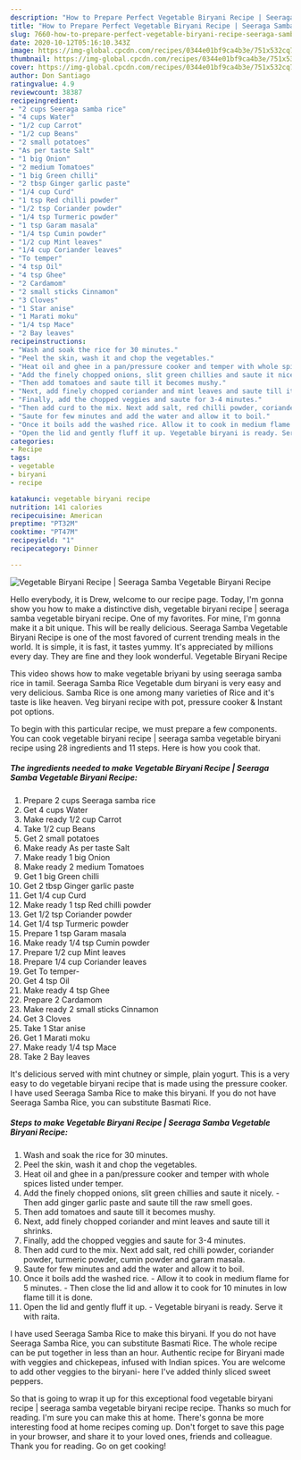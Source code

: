 ```yaml
---
description: "How to Prepare Perfect Vegetable Biryani Recipe | Seeraga Samba Vegetable Biryani Recipe"
title: "How to Prepare Perfect Vegetable Biryani Recipe | Seeraga Samba Vegetable Biryani Recipe"
slug: 7660-how-to-prepare-perfect-vegetable-biryani-recipe-seeraga-samba-vegetable-biryani-recipe
date: 2020-10-12T05:16:10.343Z
image: https://img-global.cpcdn.com/recipes/0344e01bf9ca4b3e/751x532cq70/vegetable-biryani-recipe-seeraga-samba-vegetable-biryani-recipe-recipe-main-photo.jpg
thumbnail: https://img-global.cpcdn.com/recipes/0344e01bf9ca4b3e/751x532cq70/vegetable-biryani-recipe-seeraga-samba-vegetable-biryani-recipe-recipe-main-photo.jpg
cover: https://img-global.cpcdn.com/recipes/0344e01bf9ca4b3e/751x532cq70/vegetable-biryani-recipe-seeraga-samba-vegetable-biryani-recipe-recipe-main-photo.jpg
author: Don Santiago
ratingvalue: 4.9
reviewcount: 38387
recipeingredient:
- "2 cups Seeraga samba rice"
- "4 cups Water"
- "1/2 cup Carrot"
- "1/2 cup Beans"
- "2 small potatoes"
- "As per taste Salt"
- "1 big Onion"
- "2 medium Tomatoes"
- "1 big Green chilli"
- "2 tbsp Ginger garlic paste"
- "1/4 cup Curd"
- "1 tsp Red chilli powder"
- "1/2 tsp Coriander powder"
- "1/4 tsp Turmeric powder"
- "1 tsp Garam masala"
- "1/4 tsp Cumin powder"
- "1/2 cup Mint leaves"
- "1/4 cup Coriander leaves"
- "To temper"
- "4 tsp Oil"
- "4 tsp Ghee"
- "2 Cardamom"
- "2 small sticks Cinnamon"
- "3 Cloves"
- "1 Star anise"
- "1 Marati moku"
- "1/4 tsp Mace"
- "2 Bay leaves"
recipeinstructions:
- "Wash and soak the rice for 30 minutes."
- "Peel the skin, wash it and chop the vegetables."
- "Heat oil and ghee in a pan/pressure cooker and temper with whole spices listed under temper."
- "Add the finely chopped onions, slit green chillies and saute it nicely. Then add ginger garlic paste and saute till the raw smell goes."
- "Then add tomatoes and saute till it becomes mushy."
- "Next, add finely chopped coriander and mint leaves and saute till it shrinks."
- "Finally, add the chopped veggies and saute for 3-4 minutes."
- "Then add curd to the mix. Next add salt, red chilli powder, coriander powder, turmeric powder, cumin powder and garam masala."
- "Saute for few minutes and add the water and allow it to boil."
- "Once it boils add the washed rice. Allow it to cook in medium flame for 5 minutes. Then close the lid and allow it to cook for 10 minutes in low flame till it is done."
- "Open the lid and gently fluff it up. Vegetable biryani is ready. Serve it with raita."
categories:
- Recipe
tags:
- vegetable
- biryani
- recipe

katakunci: vegetable biryani recipe 
nutrition: 141 calories
recipecuisine: American
preptime: "PT32M"
cooktime: "PT47M"
recipeyield: "1"
recipecategory: Dinner

---
```



![Vegetable Biryani Recipe | Seeraga Samba Vegetable Biryani Recipe](https://img-global.cpcdn.com/recipes/0344e01bf9ca4b3e/751x532cq70/vegetable-biryani-recipe-seeraga-samba-vegetable-biryani-recipe-recipe-main-photo.jpg)

Hello everybody, it is Drew, welcome to our recipe page. Today, I'm gonna show you how to make a distinctive dish, vegetable biryani recipe | seeraga samba vegetable biryani recipe. One of my favorites. For mine, I'm gonna make it a bit unique. This will be really delicious.
 Seeraga Samba Vegetable Biryani Recipe is one of the most favored of current trending meals in the world. It is simple, it is fast, it tastes yummy. It's appreciated by millions every day. They are fine and they look wonderful. Vegetable Biryani Recipe 

This video shows how to make vegetable briyani by using seeraga samba rice in tamil. Seeraga Samba Rice Vegetable dum biryani is very easy and very delicious. Samba Rice is one among many varieties of Rice and it&#39;s taste is like heaven. Veg biryani recipe with pot, pressure cooker &amp; Instant pot options.


To begin with this particular recipe, we must prepare a few components. You can cook vegetable biryani recipe | seeraga samba vegetable biryani recipe using 28 ingredients and 11 steps. Here is how you cook that.

<!--inarticleads1-->

##### The ingredients needed to make Vegetable Biryani Recipe | Seeraga Samba Vegetable Biryani Recipe:

1. Prepare 2 cups Seeraga samba rice
1. Get 4 cups Water
1. Make ready 1/2 cup Carrot
1. Take 1/2 cup Beans
1. Get 2 small potatoes
1. Make ready As per taste Salt
1. Make ready 1 big Onion
1. Make ready 2 medium Tomatoes
1. Get 1 big Green chilli
1. Get 2 tbsp Ginger garlic paste
1. Get 1/4 cup Curd
1. Make ready 1 tsp Red chilli powder
1. Get 1/2 tsp Coriander powder
1. Get 1/4 tsp Turmeric powder
1. Prepare 1 tsp Garam masala
1. Make ready 1/4 tsp Cumin powder
1. Prepare 1/2 cup Mint leaves
1. Prepare 1/4 cup Coriander leaves
1. Get To temper-
1. Get 4 tsp Oil
1. Make ready 4 tsp Ghee
1. Prepare 2 Cardamom
1. Make ready 2 small sticks Cinnamon
1. Get 3 Cloves
1. Take 1 Star anise
1. Get 1 Marati moku
1. Make ready 1/4 tsp Mace
1. Take 2 Bay leaves


It&#39;s delicious served with mint chutney or simple, plain yogurt. This is a very easy to do vegetable biryani recipe that is made using the pressure cooker. I have used Seeraga Samba Rice to make this biryani. If you do not have Seeraga Samba Rice, you can substitute Basmati Rice. 

<!--inarticleads2-->

##### Steps to make Vegetable Biryani Recipe | Seeraga Samba Vegetable Biryani Recipe:

1. Wash and soak the rice for 30 minutes.
1. Peel the skin, wash it and chop the vegetables.
1. Heat oil and ghee in a pan/pressure cooker and temper with whole spices listed under temper.
1. Add the finely chopped onions, slit green chillies and saute it nicely. - Then add ginger garlic paste and saute till the raw smell goes.
1. Then add tomatoes and saute till it becomes mushy.
1. Next, add finely chopped coriander and mint leaves and saute till it shrinks.
1. Finally, add the chopped veggies and saute for 3-4 minutes.
1. Then add curd to the mix. Next add salt, red chilli powder, coriander powder, turmeric powder, cumin powder and garam masala.
1. Saute for few minutes and add the water and allow it to boil.
1. Once it boils add the washed rice. - Allow it to cook in medium flame for 5 minutes. - Then close the lid and allow it to cook for 10 minutes in low flame till it is done.
1. Open the lid and gently fluff it up. - Vegetable biryani is ready. Serve it with raita.


I have used Seeraga Samba Rice to make this biryani. If you do not have Seeraga Samba Rice, you can substitute Basmati Rice. The whole recipe can be put together in less than an hour. Authentic recipe for Biryani made with veggies and chickepeas, infused with Indian spices. You are welcome to add other veggies to the biryani- here I&#39;ve added thinly sliced sweet peppers. 

So that is going to wrap it up for this exceptional food vegetable biryani recipe | seeraga samba vegetable biryani recipe recipe. Thanks so much for reading. I'm sure you can make this at home. There's gonna be more interesting food at home recipes coming up. Don't forget to save this page in your browser, and share it to your loved ones, friends and colleague. Thank you for reading. Go on get cooking!
